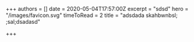 +++
authors = []
date = 2020-05-04T17:57:00Z
excerpt = "sdsd"
hero = "/images/favicon.svg"
timeToRead = 2
title = "adsdada skahbwnbsl; ;sal;dsadasd"

+++
